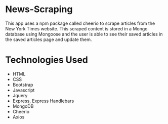 # News-Scraping
This app uses a npm package called cheerio to scrape articles from the New York Times website. This scraped content is stored in a Mongo database using Mongoose and the user is able to see their saved articles in the saved articles page and update them.

# Technologies Used
- HTML
- CSS
 - Bootstrap
 - Javascript
  - Jquery
  - Express, Express Handlebars
  - MongoDB
  - Cheerio
  - Axios
  
